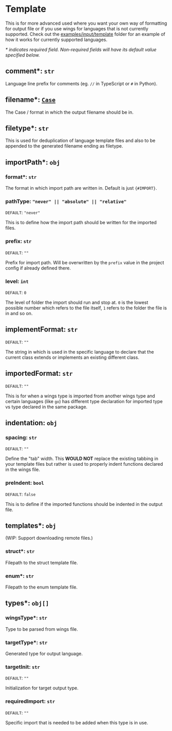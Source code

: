 # Template

This is for more advanced used where you want your own way of formatting for output file or if you use wings for languages that is not currently supported. Check out the [examples/input/template](https://github.com/binhonglee/wings/tree/master/examples/input/templates) folder for an example of how it works for currently supported languages.

_\* indicates required field. Non-required fields will have its default value specified below._

## comment*: `str`

Language line prefix for comments (eg. `//` in TypeScript or `#` in Python).

## filename*: [`Case`](https://binhonglee.github.io/stones/stones/cases.html#Case)

The Case / format in which the output filename should be in.

## filetype*: `str`

This is used for deduplication of language template files and also to be appended to the generated filename ending as filetype.

## importPath*: `obj`

### format*: `str`

The format in which import path are written in. Default is just `{#IMPORT}`.

### pathType: `"never" || "absolute" || "relative"`

`DEFAULT`: `"never"`

This is to define how the import path should be written for the imported files.

### prefix: `str`

`DEFAULT`: `""`

Prefix for import path. Will be overwritten by the `prefix` value in the project config if already defined there.

### level: `int`

`DEFAULT`: `0`

The level of folder the import should run and stop at. `0` is the lowest possible number which refers to the file itself, `1` refers to the folder the file is in and so on.

## implementFormat: `str`

`DEFAULT`: `""`

The string in which is used in the specific language to declare that the current class extends or implements an existing different class.

## importedFormat: `str`

`DEFAULT`: `""`

This is for when a wings type is imported from another wings type and certain languages (like `go`) has different type declaration for imported type vs type declared in the same package.

## indentation: `obj`

### spacing: `str`

`DEFAULT`: `""`

Define the "tab" width. This **WOULD NOT** replace the existing tabbing in your template files but rather is used to properly indent functions declared in the wings file.

### preIndent: `bool`

`DEFAULT`: `false`

This is to define if the imported functions should be indented in the output file.

## templates*: `obj`

(WIP: Support downloading remote files.)

### struct*: `str`

Filepath to the struct template file.

### enum*: `str`

Filepath to the enum template file.

## types*: `obj[]`

### wingsType*: `str`

Type to be parsed from wings file.

### targetType*: `str`

Generated type for output language.

### targetInit: `str`

`DEFAULT`: `""`

Initialization for target output type.

### requiredImport: `str`

`DEFAULT`: `""`

Specific import that is needed to be added when this type is in use.
